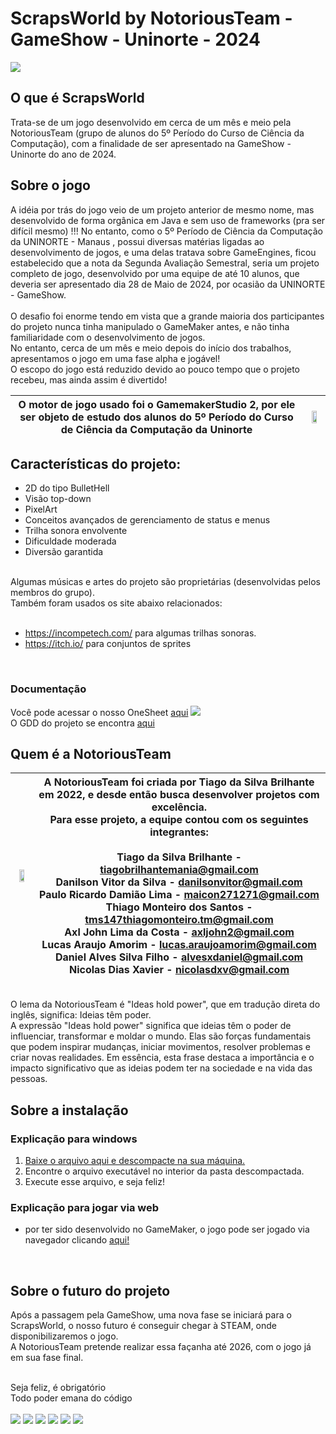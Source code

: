 <h1>ScrapsWorld by NotoriousTeam - GameShow - Uninorte - 2024</h1>

<img src="https://i.postimg.cc/0NVvDzzf/imagem-Git1-1-1.png">

<h2>O que é ScrapsWorld</h2>

Trata-se de um jogo desenvolvido em cerca de um mês e meio pela NotoriousTeam (grupo de alunos do 5º Período do Curso de Ciência da Computação), com a finalidade de ser apresentado na GameShow - Uninorte do ano de 2024.<br>

<h2>Sobre o jogo</h2>
A idéia por trás do jogo veio de um projeto anterior de mesmo nome, mas desenvolvido de forma orgânica em Java e sem uso de frameworks (pra ser difícil mesmo) !!!
No entanto, como o 5º Período de Ciência da Computação da UNINORTE - Manaus , possui diversas matérias ligadas ao desenvolvimento de jogos, e uma delas tratava sobre GameEngines, ficou estabelecido que a nota da Segunda Avaliação Semestral, seria um projeto completo de jogo, desenvolvido por uma equipe de até 10 alunos, que deveria ser apresentado dia 28 de Maio de 2024, por ocasião da UNINORTE - GameShow. <br>
<br>
O desafio foi enorme tendo em vista que a grande maioria dos participantes do projeto nunca tinha manipulado o GameMaker antes, e não tinha familiaridade com o desenvolvimento de jogos.
<br>
No entanto, cerca de um mês e meio depois do início dos trabalhos, apresentamos o jogo em uma fase alpha e jogável! <br>
O escopo do jogo está reduzido devido ao pouco tempo que o projeto recebeu, mas ainda assim é divertido!<br>


| O motor de jogo usado foi o GamemakerStudio 2, por ele ser objeto de estudo dos alunos do 5º Período do Curso de Ciência da Computação da Uninorte | <img width="65%" src="https://upload.wikimedia.org/wikipedia/commons/thumb/7/7e/GameMaker_Studio_2_logo.png/1200px-GameMaker_Studio_2_logo.png?20170527135015"> |
|----|----|

<h2>Características do projeto:</h2>
<ul>
<li> 2D do tipo BulletHell</li>
<li> Visão top-down</li>
<li> PixelArt</li>
<li> Conceitos avançados de gerenciamento de status e menus</li>
<li> Trilha sonora envolvente</li>
<li> Dificuldade moderada</li>
<li> Diversão garantida</li>
</ul>

<br>
Algumas músicas e artes do projeto são proprietárias (desenvolvidas pelos membros do grupo).
<br>
Também foram usados os site abaixo relacionados: <br><br>

- <a href="https://incompetech.com/" target="_BLANK">https://incompetech.com/</a> para algumas trilhas sonoras. 
- <a href="https://itch.io/" target="_BLANK">https://itch.io/ para conjuntos de sprites</a>


<br>
<h3>Documentação</h3>
Você pode acessar o nosso OneSheet <a href="https://drive.google.com/file/d/1bWNoo6TBhiY8tVFYTSsE7a8XYzOcR1Z6/view" target="_BLANK">aqui</a>
<img src="https://i.postimg.cc/BZgLFvqw/Spraps-World-Modelo2.png">

<br>
O GDD do projeto se encontra <a href="#">aqui</a>

 
<h2>Quem é a NotoriousTeam</h2>

| <img width="65%" src="https://i.postimg.cc/RhpQt5fh/logonotorious.png"> |  A NotoriousTeam foi criada por Tiago da Silva Brilhante em 2022, e desde então busca desenvolver projetos com excelência. <br> Para esse projeto, a equipe contou com os seguintes integrantes: <br><br> Tiago da Silva Brilhante - tiagobrilhantemania@gmail.com<br>Danilson Vitor da Silva - danilsonvitor@gmail.com<br>Paulo Ricardo Damião Lima - maicon271271@gmail.com<br>Thiago Monteiro dos Santos - tms147thiagomonteiro.tm@gmail.com<br>Axl John Lima da Costa - axljohn2@gmail.com<br>Lucas Araujo Amorim - lucas.araujoamorim@gmail.com<br>Daniel Alves Silva Filho - alvesxdaniel@gmail.com<br>Nicolas Dias Xavier - nicolasdxv@gmail.com|
|:--------------:|-----------------------------------------------------|

<br>
O lema da NotoriousTeam é "Ideas hold power", que em tradução direta do inglês, significa: Ideias têm poder.
<br>
A expressão "Ideas hold power" significa que ideias têm o poder de influenciar, transformar e moldar o mundo. Elas são forças fundamentais que podem inspirar mudanças, iniciar movimentos, resolver problemas e criar novas realidades. Em essência, esta frase destaca a importância e o impacto significativo que as ideias podem ter na sociedade e na vida das pessoas.


<h2>Sobre a instalação</h2>

<h3>Explicação para windows</h3>
<ol> 
 <li><a href="https://drive.google.com/file/d/1TOLMK9Ku-_LXZpQ1qGCZj7jWiXDTGB5y/view?usp=sharing"> Baixe o arquivo aqui e descompacte na sua máquina. </a></li>
 <li>Encontre o arquivo executável no interior da pasta descompactada.</li>
 <li>Execute esse arquivo, e seja feliz!</li>
</ol>

<h3>Explicação para jogar via web</h3>
<ul>
 <li> por ter sido desenvolvido no GameMaker, o jogo pode ser jogado via navegador clicando <a href="https://gx.games/pt-br/games/wbs322/scraps-world/" target="_BLANK"> aqui!</a></li>
</ul>
<br>

<h2>Sobre o futuro do projeto</h2>

Após a passagem pela GameShow, uma nova fase se iniciará para o ScrapsWorld, o nosso futuro é conseguir chegar à STEAM, onde disponibilizaremos o jogo.<br>
A NotoriousTeam pretende realizar essa façanha até 2026, com o jogo já em sua fase final.

<br>
Seja feliz, é obrigatório<br>
Todo poder emana do código<br>

<br>
<img src="https://i.postimg.cc/K8ck4dkL/tellla11-git.png">
<img src="https://i.postimg.cc/6pGsVQvN/Captura-de-tela-2024-05-25-173308.png">
<img src="https://i.postimg.cc/g2G0Btfg/imgsobre.png">
<img src="https://i.postimg.cc/0Npc2Qtk/Captura-de-tela-2024-05-25-183438.png">
<img src="https://i.postimg.cc/XNFQgy2L/Captura-de-tela-2024-05-25-173426.png">
<img src="https://i.postimg.cc/G3QsrL9r/Captura-de-tela-2024-05-25-173531.png">



